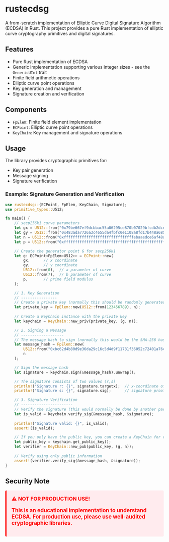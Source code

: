 # rustecdsg
A from-scratch implementation of Elliptic Curve Digital Signature Algorithm (ECDSA) in Rust. This project provides a pure Rust implementation of elliptic curve cryptography primitives and digital signatures.

## Features

- Pure Rust implementation of ECDSA
- Generic implementation supporting various integer sizes - see the `GenericUInt` trait
- Finite field arithmetic operations
- Elliptic curve point operations
- Key generation and management
- Signature creation and verification

## Components

- `FpElem`: Finite field element implementation
- `ECPoint`: Elliptic curve point operations
- `KeyChain`: Key management and signature operations

## Usage

The library provides cryptographic primitives for:
- Key pair generation
- Message signing
- Signature verification

### Example: Signature Generation and Verification

```rust
use rustecdsg::{ECPoint, FpElem, KeyChain, Signature};
use primitive_types::U512;

fn main() {
    // secp256k1 curve parameters
    let gx = U512::from("0x79be667ef9dcbbac55a06295ce870b07029bfcdb2dce28d959f2815b16f81798");
    let gy = U512::from("0x483ada7726a3c4655da4fbfc0e1108a8fd17b448a68554199c47d08ffb10d4b8");
    let n = U512::from("0xfffffffffffffffffffffffffffffffebaaedce6af48a03bbfd25e8cd0364141");  // curve order
    let p = U512::from("0xfffffffffffffffffffffffffffffffffffffffffffffffffffffffefffffc2f");   // field modulus

    // Create the generator point G for secp256k1
    let g: ECPoint<FpElem<U512>> = ECPoint::new(
        gx,      // x coordinate
        gy,      // y coordinate
        U512::from(0),  // a parameter of curve
        U512::from(7),  // b parameter of curve
        p,       // prime field modulus
    );

    // 1. Key Generation
    // ----------------
    // Create a private key (normally this should be randomly generated)
    let private_key = FpElem::new(U512::from(123456789), n);
    
    // Create a KeyChain instance with the private key
    let keychain = KeyChain::new_priv(private_key, (g, n));

    // 2. Signing a Message
    // -------------------
    // The message hash to sign (normally this would be the SHA-256 hash of your message)
    let message_hash = FpElem::new(
        U512::from("0xbc62d4b80d9e36da29c16c5d4d9f11731f36052c72401a76c23c0fb5a9b74423"),
        n
    );

    // Sign the message hash
    let signature = keychain.sign(&message_hash).unwrap();

    // The signature consists of two values (r,s)
    println!("Signature r: {}", signature.targetx);  // x-coordinate of R
    println!("Signature s: {}", signature.sig);      // signature proof value

    // 3. Signature Verification
    // -----------------------
    // Verify the signature (this would normally be done by another party)
    let is_valid = keychain.verify_sig(&message_hash, &signature);
    
    println!("Signature valid: {}", is_valid);
    assert!(is_valid);

    // If you only have the public key, you can create a KeyChain for verification:
    let public_key = keychain.get_public_key();
    let verifier = KeyChain::new_pub(public_key, (g, n));
    
    // Verify using only public information
    assert!(verifier.verify_sig(&message_hash, &signature));
}
```

## Security Note
<div style="background-color: #ffebee; padding: 16px; border-radius: 4px; border-left: 4px solid #ff0000;">
<h3 style="color: #ff0000; margin-top: 0;">⚠️ NOT FOR PRODUCTION USE!</h3>
<p style="color: #ff0000; font-size: 1.2em; font-weight: bold;">
This is an educational implementation to understand ECDSA. For production use, please use well-audited cryptographic libraries.
</p>
</div>
